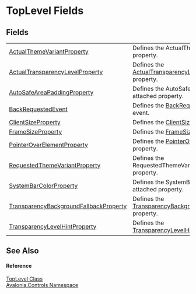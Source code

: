 # TopLevel Fields




## Fields
<table>
<tr>
<td><a href="F_Avalonia_Controls_TopLevel_ActualThemeVariantProperty">ActualThemeVariantProperty</a></td>
<td>Defines the ActualThemeVariant property.</td>
</tr>
<tr>
<td><a href="F_Avalonia_Controls_TopLevel_ActualTransparencyLevelProperty">ActualTransparencyLevelProperty</a></td>
<td>Defines the <a href="P_Avalonia_Controls_TopLevel_ActualTransparencyLevel">ActualTransparencyLevel</a> property.</td>
</tr>
<tr>
<td><a href="F_Avalonia_Controls_TopLevel_AutoSafeAreaPaddingProperty">AutoSafeAreaPaddingProperty</a></td>
<td>Defines the AutoSafeAreaPadding attached property.</td>
</tr>
<tr>
<td><a href="F_Avalonia_Controls_TopLevel_BackRequestedEvent">BackRequestedEvent</a></td>
<td>Defines the <a href="E_Avalonia_Controls_TopLevel_BackRequested">BackRequested</a> event.</td>
</tr>
<tr>
<td><a href="F_Avalonia_Controls_TopLevel_ClientSizeProperty">ClientSizeProperty</a></td>
<td>Defines the <a href="P_Avalonia_Controls_TopLevel_ClientSize">ClientSize</a> property.</td>
</tr>
<tr>
<td><a href="F_Avalonia_Controls_TopLevel_FrameSizeProperty">FrameSizeProperty</a></td>
<td>Defines the <a href="P_Avalonia_Controls_TopLevel_FrameSize">FrameSize</a> property.</td>
</tr>
<tr>
<td><a href="F_Avalonia_Controls_TopLevel_PointerOverElementProperty">PointerOverElementProperty</a></td>
<td>Defines the <a href="P_Avalonia_Input_IInputRoot_PointerOverElement">PointerOverElement</a> property.</td>
</tr>
<tr>
<td><a href="F_Avalonia_Controls_TopLevel_RequestedThemeVariantProperty">RequestedThemeVariantProperty</a></td>
<td>Defines the RequestedThemeVariant property.</td>
</tr>
<tr>
<td><a href="F_Avalonia_Controls_TopLevel_SystemBarColorProperty">SystemBarColorProperty</a></td>
<td>Defines the SystemBarColor attached property.</td>
</tr>
<tr>
<td><a href="F_Avalonia_Controls_TopLevel_TransparencyBackgroundFallbackProperty">TransparencyBackgroundFallbackProperty</a></td>
<td>Defines the <a href="P_Avalonia_Controls_TopLevel_TransparencyBackgroundFallback">TransparencyBackgroundFallback</a> property.</td>
</tr>
<tr>
<td><a href="F_Avalonia_Controls_TopLevel_TransparencyLevelHintProperty">TransparencyLevelHintProperty</a></td>
<td>Defines the <a href="P_Avalonia_Controls_TopLevel_TransparencyLevelHint">TransparencyLevelHint</a> property.</td>
</tr>
</table>

## See Also


#### Reference
<a href="T_Avalonia_Controls_TopLevel">TopLevel Class</a>  
<a href="N_Avalonia_Controls">Avalonia.Controls Namespace</a>  

